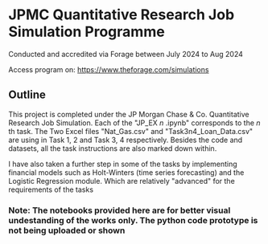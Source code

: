 # JPMC Quantitative Research Job Simulation Programme
Conducted and accredited via Forage between July 2024 to Aug 2024

Access program on: https://www.theforage.com/simulations

## Outline
This project is completed under the JP Morgan Chase & Co. Quantitative Research Job Simulation.
Each of the "JP_EX $n$ .ipynb" corresponds to the $n$ th task. The Two Excel files "Nat_Gas.csv" and "Task3n4_Loan_Data.csv" are using in Task 1, 2 and Task 3, 4 respectively. Besides the code and datasets, all the task instructions are also marked down within.

I have also taken a further step in some of the tasks by implementing financial models such as Holt-Winters (time series forecasting) and the Logistic Regression module. Which are relatively "advanced" for the requirements of the tasks

### Note: The notebooks provided here are for better visual undestanding of the works only. The python code prototype is not being uploaded or shown
